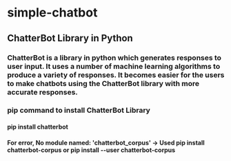 # simple-chatbot
## ChatterBot Library in Python
### ChatterBot is a library in python which generates responses to user input. It uses a number of machine learning algorithms to produce a variety of responses. It becomes easier for the users to make chatbots using the ChatterBot library with more accurate responses.

### pip command to install ChatterBot Library
#### pip install chatterbot
#### For error, No module named: 'chatterbot_corpus'  -> Used pip install chatterbot-corpus or pip install --user chatterbot-corpus
